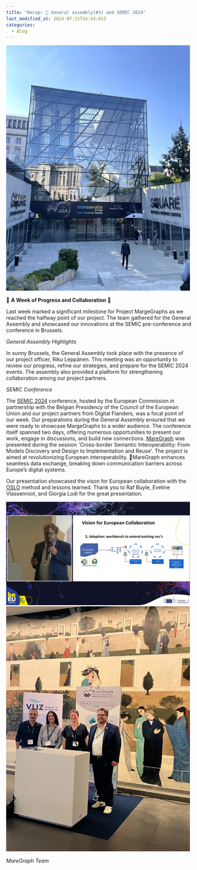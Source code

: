 ```yaml
---
title: "Recap: 🎇 General assembly(#3) and SEMIC 2024"
last_modified_at: 2024-07-21T16:43:01Z
categories:
  - Blog
---
```


 <img src="/img/semic2024.jpg" alt="Group Picture" width="500">

🎇 **A Week of Progress and Collaboration** 🎇

Last week marked a significant milestone for Project MargeGraphs as we reached the halfway point of our project. The team gathered for the General Assembly and showcased our innovations at the SEMIC pre-conference and conference in Brussels.

*General Assembly Highlights*

In sunny Brussels, the General Assembly took place with the presence of our project officer, Riku Leppänen. This meeting was an opportunity to review our progress, refine our strategies, and prepare for the SEMIC 2024 events. The assembly also provided a platform for strengthening collaboration among our project partners.

*SEMIC Conference*

The [SEMIC 2024](https://semic2024.eu/) conference, hosted by the European Commission in partnership with the Belgian Presidency of the Council of the European Union and our project partners from Digital Flanders, was a focal point of our week. Our preparations during the General Assembly ensured that we were ready to showcase MargeGraphs to a wider audience. The conference itself spanned two days, offering numerous opportunities to present our work, engage in discussions, and build new connections.
[MareGraph](https://www.maregraph.eu/) was presented during the session 'Cross-border Semantic Interoperability: From Models Discovery and Design to Implementation and Reuse'. The project is aimed at revolutionizing European interoperability. 🚀MareGraph enhances seamless data exchange, breaking down communication barriers across Europe’s digital systems. 

Our presentation showcased the vison for European collaboration with the [OSLO](https://www.vlaanderen.be/digitaal-vlaanderen/onze-oplossingen/oslo) method and lessons learned. Thank you to Raf Buyle, Eveline Vlassenroot, and Giorgia Lodi for the great presentation.
 
<img src="/img/SEMIC_Raf.PNG" alt="Group Picture" width="500">
<img src="/img/Semic_team.png" alt="Group Picture" width="500">


*MareGraph Team*
